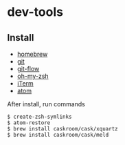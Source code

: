 # dev-tools

## Install

- [homebrew](https://brew.sh/)
- [git](https://git-scm.com/download/mac)
- [git-flow](https://github.com/petervanderdoes/gitflow-avh/wiki/Installing-on-Mac-OS-X#stable-release)
- [oh-my-zsh](https://github.com/robbyrussell/oh-my-zsh#basic-installation)
- [iTerm](https://www.iterm2.com/)
- [atom](https://atom.io/)

After install, run commands

```
$ create-zsh-symlinks
$ atom-restore
$ brew install caskroom/cask/xquartz
$ brew install caskroom/cask/meld
```
